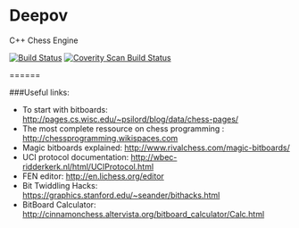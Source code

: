 Deepov
======

C++ Chess Engine

[![Build Status](https://travis-ci.org/RomainGoussault/Deepov.svg?branch=master)](https://travis-ci.org/RomainGoussault/Deepov)
<a href="https://scan.coverity.com/projects/5010">
  <img alt="Coverity Scan Build Status"
       src="https://scan.coverity.com/projects/5010/badge.svg"/>
</a>

======

###Useful links:


* To start with bitboards: http://pages.cs.wisc.edu/~psilord/blog/data/chess-pages/
* The most complete ressource on chess programming : http://chessprogramming.wikispaces.com
* Magic bitboards explained: http://www.rivalchess.com/magic-bitboards/
* UCI protocol documentation: http://wbec-ridderkerk.nl/html/UCIProtocol.html
* FEN editor: http://en.lichess.org/editor
* Bit Twiddling Hacks: https://graphics.stanford.edu/~seander/bithacks.html
* BitBoard Calculator: http://cinnamonchess.altervista.org/bitboard_calculator/Calc.html
